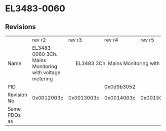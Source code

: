 # EL3483-0060

## Revisions
<table>
<tr>
<td></td>
<td>rev r2</td>
<td>rev r3</td>
<td>rev r4</td>
<td>rev r5</td>
<td>rev r6</td>
</tr>
<tr>
<td>Name</td>
<td>EL3483-0060 3Ch. Mains Monitoring with voltage metering</td>
<td colspan=4 align="center">EL3483 3Ch. Mains Monitoring with voltage metering</td>
</tr>
<tr>
<td>PID</td>
<td colspan=5 align="center">0x0d9b3052</td>
</tr>
<tr>
<td>Revision No</td>
<td>0x0012003c</td>
<td>0x0013003c</td>
<td>0x0014003c</td>
<td>0x0015003c</td>
<td>0x0016003c</td>
</tr>
<tr>
<td>Same PDOs as</td>
<td colspan=5 align="center"></td>
</tr>
</table>
